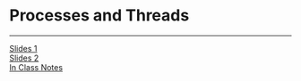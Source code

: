 # Processes and Threads
---

[Slides 1](https://redhawks-my.sharepoint.com/:b:/g/personal/bowermanjess_seattleu_edu/EQpLP845MyRNkkrTBSW6lMkB-gTpLzvtSlYT6FAbU13B7g?e=lwW2Ni) <br>
[Slides 2](https://redhawks-my.sharepoint.com/:b:/g/personal/bowermanjess_seattleu_edu/EQuWQD5NzgBLp4LS2x5S3jwBy240lvU9Cyc7MEL5STjYsw?e=jZlH4h) <br>
[In Class Notes](ptnotes.md)
